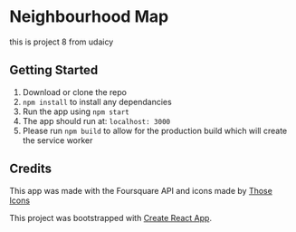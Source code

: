 # Neighbourhood Map
this is project 8 from udaicy

## Getting Started

1. Download or clone the repo
2. `npm install` to install any dependancies
3. Run the app using `npm start`
4. The app should run at: `localhost: 3000`
5. Please run `npm build` to allow for the production build which will create the service worker

## Credits

This app was made with the Foursquare API and icons made by [Those Icons](www.flaticon.com)

This project was bootstrapped with [Create React App](https://github.com/facebookincubator/create-react-app).
